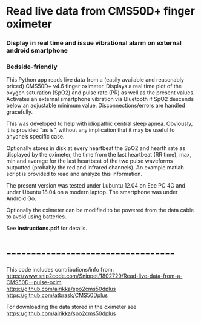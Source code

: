 # Read live data from CMS50D+ finger oximeter
### Display in real time and issue vibrational alarm on external android smartphone
### Bedside-friendly

This Python app reads live data from a (easily available and reasonably priced) CMS50D+ v4.6 finger oximeter. Displays a real time plot of the oxygen saturation (SpO2) and pulse rate (PR) as well as the present values. Activates an external smartphone vibration via Bluetooth if SpO2 descends below an adjustable minimum value. Disconnections/errors are handled gracefully.

This was developed to help with idiopathic central sleep apnea. Obviously, it is provided “as is”, without any implication that it may be useful to anyone’s specific case.

Optionally stores in disk at every heartbeat the SpO2 and hearth rate as displayed by the oximeter, the time from the last heartbeat (RR time), max, min and average for the last heartbeat of the two pulse waveforms outputted (probably the red and infrared channels). An example matlab script is provided to read and analyze this information.

The present version was tested under Lubuntu 12.04 on Eee PC 4G and under Ubuntu 18.04 on a modern laptop. The smartphone was under Android Go.

Optionally the oximeter can be modified to be powered from the data cable to avoid using batteries.

See **Instructions.pdf** for details.


# ----------------------------------
This code includes contributions/info from:\
https://www.snip2code.com/Snippet/1802729/Read-live-data-from-a-CMS50D--pulse-oxim \
https://github.com/airikka/spo2cms50dplus \
https://github.com/atbrask/CMS50Dplus

For downloading the data stored in the oximeter see\
https://github.com/airikka/spo2cms50dplus
